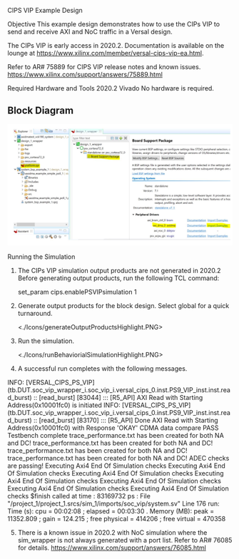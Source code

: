 CIPS VIP Example Design

Objective
This example design demonstrates how to use the CIPs VIP to send and receive AXI and NoC traffic in a Versal design.

The CIPs VIP is early access in 2020.2. Documentation is available on the lounge at https://www.xilinx.com/member/versal-cips-vip-ea.html.

Refer to AR# 75889 for CIPS VIP release notes and known issues. https://www.xilinx.com/support/answers/75889.html


Required Hardware and Tools
2020.2 Vivado
No hardware is required.

## Block Diagram

![Block Diagram](./Icons/Application.JPG)


Running the Simulation
1. The CIPs VIP simulation output products are not generated in 2020.2 Before generating output products, run the following TCL command:

	set_param cips.enablePSVIPsimulation 1
	
2. Generate output products for the block design. Select global for a quick turnaround.
   
   <./Icons/generateOutputProductsHighlight.PNG>

3. Run the simulation.

	<./Icons/runBehaviorialSimulationHighlight.PNG>

4. A successful run completes with the following messages.

INFO: [VERSAL_CIPS_PS_VIP] (tb.DUT.soc_vip_wrapper_i.soc_vip_i.versal_cips_0.inst.PS9_VIP_inst.inst.read_burst) :: [read_burst] [83044] ::: [R5_API] AXI Read with Starting Address(0x10001fc0) is initiated
INFO: [VERSAL_CIPS_PS_VIP] (tb.DUT.soc_vip_wrapper_i.soc_vip_i.versal_cips_0.inst.PS9_VIP_inst.inst.read_burst) :: [read_burst] [83170] ::: [R5_API] Done AXI Read with Starting Address(0x10001fc0) with Response 'OKAY'
CDMA data compare PASS
Testbench complete
trace_performance.txt has been created for both NA and DC!
trace_performance.txt has been created for both NA and DC!
trace_performance.txt has been created for both NA and DC!
trace_performance.txt has been created for both NA and DC!
ADEC checks are passing!
Executing Axi4 End Of Simulation checks
Executing Axi4 End Of Simulation checks
Executing Axi4 End Of Simulation checks
Executing Axi4 End Of Simulation checks
Executing Axi4 End Of Simulation checks
Executing Axi4 End Of Simulation checks
Executing Axi4 End Of Simulation checks
$finish called at time : 83169732 ps : File "/project_1/project_1.srcs/sim_1/imports/soc_vip/system.sv" Line 176
run: Time (s): cpu = 00:02:08 ; elapsed = 00:03:30 . Memory (MB): peak = 11352.809 ; gain = 124.215 ; free physical = 414206 ; free virtual = 470358

5. There is a known issue in 2020.2 with NoC simulation where the sim_wrapper is not always generated with a port list. Refer to AR# 76085 for details. https://www.xilinx.com/support/answers/76085.html